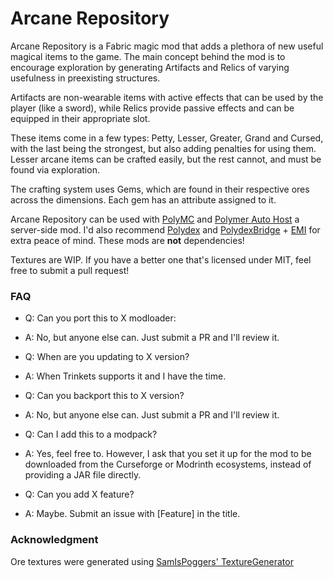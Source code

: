 # Arcane Repository

Arcane Repository is a Fabric magic mod that adds a plethora of new useful magical items to the game. The main concept behind the mod is to encourage exploration by generating Artifacts and Relics of varying usefulness in preexisting structures.

Artifacts are non-wearable items with active effects that can be used by the player (like a sword), while Relics provide passive effects and can be equipped in their appropriate slot.

These items come in a few types: Petty, Lesser, Greater, Grand and Cursed, with the last being the strongest, but also adding penalties for using them. Lesser arcane items can be crafted easily, but the rest cannot, and must be found via exploration.

The crafting system uses Gems, which are found in their respective ores across the dimensions. Each gem has an attribute assigned to it.

Arcane Repository can be used with [PolyMC](https://theepicblock.github.io/PolyMc/) and [Polymer Auto Host](https://polymer.pb4.eu/latest/user/resource-pack-hosting/) a server-side mod. I'd also recommend [Polydex](https://modrinth.com/mod/polydex) and [PolydexBridge](https://modrinth.com/mod/polydex-bridge) + [EMI](https://modrinth.com/mod/emi) for extra peace of mind. These mods are **not** dependencies!

Textures are WIP. If you have a better one that's licensed under MIT, feel free to submit a pull request!

### FAQ
* Q: Can you port this to X modloader:
* A: No, but anyone else can. Just submit a PR and I'll review it.


* Q: When are you updating to X version?
* A: When Trinkets supports it and I have the time.


* Q: Can you backport this to X version?
* A: No, but anyone else can. Just submit a PR and I'll review it.


* Q: Can I add this to a modpack?
* A: Yes, feel free to. However, I ask that you set it up for the mod to be downloaded from the Curseforge or Modrinth ecosystems, instead of providing a JAR file directly.


* Q: Can you add X feature?
* A: Maybe. Submit an issue with [Feature] in the title.

### Acknowledgment
Ore textures were generated using [SamIsPoggers' TextureGenerator](https://github.com/SamIsPoggers/TextureGenerator)